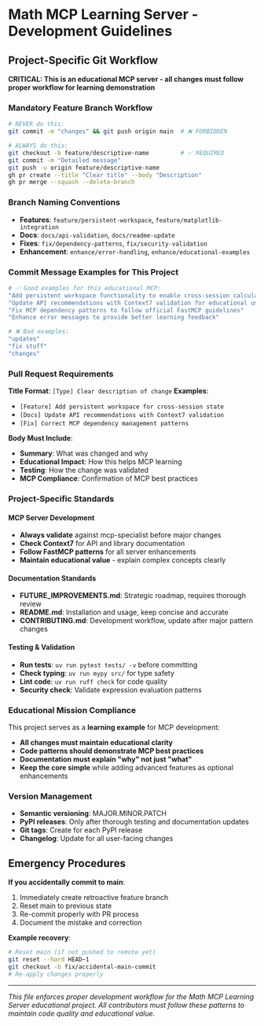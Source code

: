 # Math MCP Learning Server - Development Guidelines

## Project-Specific Git Workflow

**CRITICAL: This is an educational MCP server - all changes must follow proper workflow for learning demonstration**

### Mandatory Feature Branch Workflow

```bash
# NEVER do this:
git commit -m "changes" && git push origin main  # ❌ FORBIDDEN

# ALWAYS do this:
git checkout -b feature/descriptive-name         # ✅ REQUIRED
git commit -m "Detailed message"
git push -u origin feature/descriptive-name
gh pr create --title "Clear title" --body "Description"
gh pr merge --squash --delete-branch
```

### Branch Naming Conventions

- **Features**: `feature/persistent-workspace`, `feature/matplotlib-integration`
- **Docs**: `docs/api-validation`, `docs/readme-update`
- **Fixes**: `fix/dependency-patterns`, `fix/security-validation`
- **Enhancement**: `enhance/error-handling`, `enhance/educational-examples`

### Commit Message Examples for This Project

```bash
# ✅ Good examples for this educational MCP:
"Add persistent workspace functionality to enable cross-session calculations"
"Update API recommendations with Context7 validation for educational use"
"Fix MCP dependency patterns to follow official FastMCP guidelines"
"Enhance error messages to provide better learning feedback"

# ❌ Bad examples:
"updates"
"fix stuff"
"changes"
```

### Pull Request Requirements

**Title Format**: `[Type] Clear description of change`
**Examples**:
- `[Feature] Add persistent workspace for cross-session state`
- `[Docs] Update API recommendations with Context7 validation`
- `[Fix] Correct MCP dependency management patterns`

**Body Must Include**:
- **Summary**: What was changed and why
- **Educational Impact**: How this helps MCP learning
- **Testing**: How the change was validated
- **MCP Compliance**: Confirmation of MCP best practices

### Project-Specific Standards

#### MCP Server Development
- **Always validate** against mcp-specialist before major changes
- **Check Context7** for API and library documentation
- **Follow FastMCP patterns** for all server enhancements
- **Maintain educational value** - explain complex concepts clearly

#### Documentation Standards
- **FUTURE_IMPROVEMENTS.md**: Strategic roadmap, requires thorough review
- **README.md**: Installation and usage, keep concise and accurate
- **CONTRIBUTING.md**: Development workflow, update after major pattern changes

#### Testing & Validation
- **Run tests**: `uv run pytest tests/ -v` before committing
- **Check typing**: `uv run mypy src/` for type safety
- **Lint code**: `uv run ruff check` for code quality
- **Security check**: Validate expression evaluation patterns

### Educational Mission Compliance

This project serves as a **learning example** for MCP development:

- **All changes must maintain educational clarity**
- **Code patterns should demonstrate MCP best practices**
- **Documentation must explain "why" not just "what"**
- **Keep the core simple** while adding advanced features as optional enhancements

### Version Management

- **Semantic versioning**: MAJOR.MINOR.PATCH
- **PyPI releases**: Only after thorough testing and documentation updates
- **Git tags**: Create for each PyPI release
- **Changelog**: Update for all user-facing changes

## Emergency Procedures

**If you accidentally commit to main**:
1. Immediately create retroactive feature branch
2. Reset main to previous state
3. Re-commit properly with PR process
4. Document the mistake and correction

**Example recovery**:
```bash
# Reset main (if not pushed to remote yet)
git reset --hard HEAD~1
git checkout -b fix/accidental-main-commit
# Re-apply changes properly
```

---

*This file enforces proper development workflow for the Math MCP Learning Server educational project. All contributors must follow these patterns to maintain code quality and educational value.*